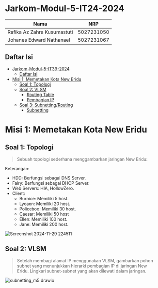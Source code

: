 # Jarkom-Modul-5-IT24-2024

| Nama | NRP |
|---|---|
|Rafika Az Zahra Kusumastuti|5027231050|
|Johanes Edward Nathanael|5027231067|

## Daftar Isi

- [Jarkom-Modul-5-IT39-2024](#jarkom-modul-5-it39-2024)
	- [Daftar Isi](#daftar-isi)
- [Misi 1: Memetakan Kota New Eridu](#misi-1-memetakan-kota-new-eridu)
	- [Soal 1: Topologi](#soal-1-topologi)
	- [Soal 2: VLSM](#soal-2-vlsm)
		- [Routing Table](#routing-table)
		- [Pembagian IP](#pembagian-ip)
	- [Soal 3: Subnetting/Routing](#soal-3-subnettingrouting)
		- [Subnetting](#subnetting)


# Misi 1: Memetakan Kota New Eridu

## Soal 1: Topologi

> Sebuah topologi sederhana menggambarkan jaringan New Eridu:

Keterangan:
- HDD: Berfungsi sebagai DNS Server.
- Fairy: Berfungsi sebagai DHCP Server.
- Web Servers: HIA, HollowZero.
- Client:
  - Burnice: Memiliki 5 host.
  - Lycaon: Memiliki 20 host.
  - Policeboo: Memiliki 30 host.
  - Caesar: Memiliki 50 host
  - Ellen: Memiliki 100 host.
  - Jane: Memiliki 200 host.

![Screenshot 2024-11-29 224511](https://github.com/user-attachments/assets/481fed4f-96c7-4afd-a0a1-d1935a10567c)

## Soal 2: VLSM

> Setelah membagi alamat IP menggunakan VLSM, gambarkan pohon subnet yang menunjukkan hierarki pembagian IP di jaringan New Eridu. Lingkari subnet-subnet yang akan dilewati dalam jaringan.

![subnetting_m5 drawio](https://github.com/user-attachments/assets/530aeaf2-a71b-4399-b564-ec18a06d633f)

